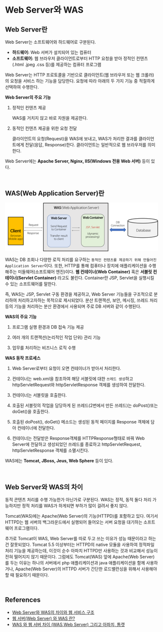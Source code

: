 # Web Server와 WAS

<AssembledByGimunLee/>

## Web Server란

Web Server는 소프트웨어와 하드웨어로 구분된다.

- **하드웨어:** Web 서버가 설치되어 있는 컴퓨터
- **소프트웨어:** 웹 브라우저 클라이언트로부터 HTTP 요청을 받아 정적인 컨텐츠(.html .jpeg .css 등)를 제공하는 컴퓨터 프로그램

Web Server는 HTTP 프로토콜을 기반으로 클라이언트(웹 브라우저 또는 웹 크롤러)의 요청을 서비스 하는 기능을 담당한다.
요청에 따라 아래의 두 가지 기능 중 적절하게 선택하여 수행한다. 

**Web Server의 주요 기능**

1. 정적인 컨텐츠 제공

   WAS를 거치지 않고 바로 자원을 제공한다.

2. 동적인 컨텐츠 제공을 위한 요청 전달

   클라이언트의 요청(Request)을 WAS에 보내고, WAS가 처리한 결과를 클라이언트에게 전달(응답, Response)한다. 클라이언트는 일반적으로 웹 브라우저를 의미한다.

Web Server에는 **Apache Server, Nginx, IIS(Windows 전용 Web 서버)** 등이 있다.

<br/>

## WAS(Web Application Server)란

<img src="./resources/web-server-and-was-001.png">

WAS는 DB 조회나 다양한 로직 처리를 요구하는 `동적인 컨텐츠를 제공하기 위해 만들어진 Application Server`이다. 또한, HTTP를 통해 컴퓨터나 장치에 애플리케이션을 수행해주는 미들웨어(소프트웨어 엔진)이다. **웹 컨테이너(Web Container)** 혹은 **서블릿 컨테이너(Servlet Container)** 라고도 불린다. Container란 JSP, Servlet을 실행시킬 수 있는 소프트웨어를 말한다. 

즉, WAS는 JSP, Servlet 구동 환경을 제공하고, Web Server 기능들을 구조적으로 분리하여 처리하고자하는 목적으로 제시되었다. 분산 트랜잭션, 보안, 메시징, 쓰레드 처리 등의 기능을 처리하는 분산 환경에서 사용되며 주로 DB 서버와 같이 수행된다. 

**WAS의 주요 기능**

1. 프로그램 실행 환경과 DB 접속 기능 제공

2. 여러 개의 트랜잭션(논리적인 작업 단위) 관리 기능

3. 업무를 처리하는 비즈니스 로직 수행

**WAS 동작 프로세스**

1. Web Server로부터 요청이 오면 컨테이너가 받아서 처리한다.

2. 컨테이너는 web.xml을 참조하여 해당 서블릿에 대한 `쓰레드 생성`하고 httpServletRequest와 httpServletResponse 객체를 생성하여 전달한다.

3. 컨테이너는 서블릿을 호출한다.

4. 호출된 서블릿의 작업을 담당하게 된 쓰레드(2번에서 만든 쓰레드)는 doPost()또는 doGet()을 호출한다.

5. 호출된 doPost(), doGet() 메소드는 생성된 동적 페이지를 Response 객체에 담아 컨테이너에 전달한다.

6. 컨테이너는 전달받은 Response객체를 HTTPResponse형태로 바꿔 Web Server에 전달하고 생성되었던 쓰레드를 종료하고 httpServletRequest, httpServletResponse 객체를 소멸시킨다.

WAS에는 **Tomcat, JBoss, Jeus, Web Sphere** 등이 있다.

<br/>

## **Web Server와 WAS의 차이**

동적 콘텐츠 처리를 수행 가능한가 아닌가로 구분된다. WAS는 정적, 동적 둘다 처리 가능하지만 정적 처리를 WAS가 하게되면 부하가 많이 걸려서 좋지 않다.

Tomcat(WAS)에는 Apache(Web Server)의 기능(HTTPD)를 포함하고 있다. 여기서 HTTPD는 웹 서버의 백그라운드에서 실행되어 들어오는 서버 요청을 대기하는 소프트웨어 프로그램이다. 

추가로 Tomcat이 WAS, Web Server를 따로 두고 쓰는 이유가 성능 때문이라고 하는 건 잘못되었다. Tomcat 5.5 이상부터는 HTTPD의 native 모듈을 사용하여 정적파일 처리 기능을 제공하는데, 이것이 순수 아파치 HTTPD만 사용하는 것과 비교해서 성능이 전혀 떨어지지 않기 때문이다. 그럼에도 Tomcat(WAS) 앞에 Apache(Web Server)를 두는 이유는 하나의 서버에서 php 애플리케이션과 java 애플리케이션을 함께 사용하거나, Apache(Web Server)의 HTTPD 서버가 간단한 로드밸런싱을 위해서 사용해야 할 때 필요하기 때문이다.

<br/>

## References

- [Web Server와 WAS의 차이와 웹 서비스 구조](https://gmlwjd9405.github.io/2018/10/27/webserver-vs-was.html)
- [웹 서버(Web Server) 와 WAS 란?](https://hoon-k.tistory.com/5)
- [WAS 와 웹 서버 차이 (WAS,Web Server) 그리고 아파치, 톰캣](https://jeong-pro.tistory.com/84)

